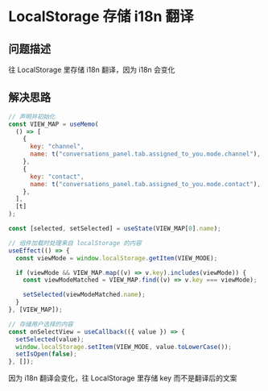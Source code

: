 # LocalStorage 存储 i18n 翻译

## 问题描述

往 LocalStorage 里存储 i18n 翻译，因为 i18n 会变化

## 解决思路

```jsx
// 声明并初始化
const VIEW_MAP = useMemo(
  () => [
    {
      key: "channel",
      name: t("conversations_panel.tab.assigned_to_you.mode.channel"),
    },
    {
      key: "contact",
      name: t("conversations_panel.tab.assigned_to_you.mode.contact"),
    },
  ],
  [t]
);

const [selected, setSelected] = useState(VIEW_MAP[0].name);

// 组件加载时处理来自 localStorage 的内容
useEffect(() => {
  const viewMode = window.localStorage.getItem(VIEW_MODE);

  if (viewMode && VIEW_MAP.map((v) => v.key).includes(viewMode)) {
    const viewModeMatched = VIEW_MAP.find((v) => v.key === viewMode);

    setSelected(viewModeMatched.name);
  }
}, [VIEW_MAP]);

// 存储用户选择的内容
const onSelectView = useCallback(({ value }) => {
  setSelected(value);
  window.localStorage.setItem(VIEW_MODE, value.toLowerCase());
  setIsOpen(false);
}, []);
```

因为 i18n 翻译会变化，往 LocalStorage 里存储 key 而不是翻译后的文案
